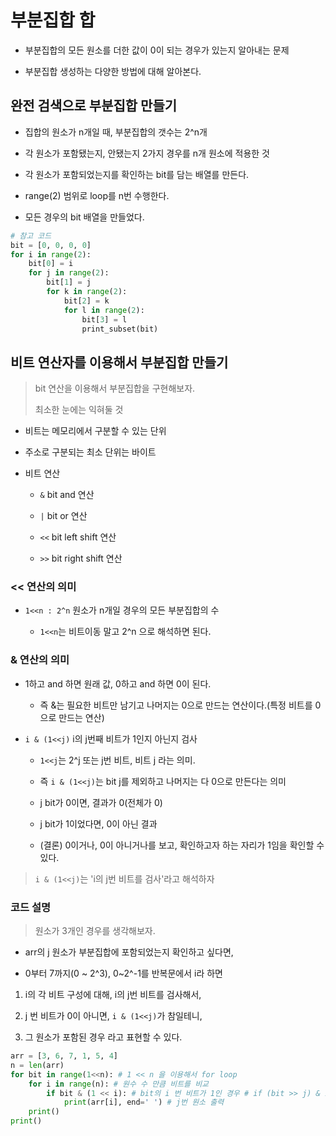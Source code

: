 # 부분집합 합

- 부분집합의 모든 원소를 더한 값이 0이 되는 경우가 있는지 알아내는 문제

- 부분집합 생성하는 다양한 방법에 대해 알아본다.

## 완전 검색으로 부분집합 만들기

- 집합의 원소가 n개일 때, 부분집합의 갯수는 2^n개

- 각 원소가 포함됐는지, 안됐는지 2가지 경우를 n개 원소에 적용한 것

- 각 원소가 포함되었는지를 확인하는 bit를 담는 배열를 만든다.

- range(2) 범위로 loop를 n번 수행한다.

- 모든 경우의 bit 배열을 만들었다.

```python
# 참고 코드
bit = [0, 0, 0, 0]
for i in range(2):
    bit[0] = i
    for j in range(2):
        bit[1] = j
        for k in range(2):
            bit[2] = k
            for l in range(2):
                bit[3] = l
                print_subset(bit)
```

## 비트 연산자를 이용해서 부분집합 만들기

> bit 연산을 이용해서 부분집합을 구현해보자.
>
> 최소한 눈에는 익혀둘 것

- 비트는 메모리에서 구분할 수 있는 단위

- 주소로 구분되는 최소 단위는 바이트

- 비트 연산

    - `&` bit and 연산

    - `|` bit or 연산

    - `<<` bit left shift 연산

    - `>>` bit right shift 연산

### << 연산의 의미

- `1<<n : 2^n` 원소가 n개일 경우의 모든 부분집합의 수

    - `1<<n`는 비트이동 말고 2^n 으로 해석하면 된다. 
    
### & 연산의 의미

- 1하고 and 하면 원래 값, 0하고 and 하면 0이 된다. 

    - 즉 &는 필요한 비트만 남기고 나머지는 0으로 만드는 연산이다.(특정 비트를 0으로 만드는 연산)

- `i & (1<<j)` i의 j번째 비트가 1인지 아닌지 검사

    - `1<<j`는 2^j 또는 j번 비트, 비트 j 라는 의미.

    - 즉 `i & (1<<j)`는 bit j를 제외하고 나머지는 다 0으로 만든다는 의미

    - j bit가 0이면, 결과가 0(전체가 0)

    - j bit가 1이었다면, 0이 아닌 결과

    - (결론) 0이거나, 0이 아니거나를 보고, 확인하고자 하는 자리가 1임을 확인할 수 있다. 

> `i & (1<<j)`는 'i의 j번 비트를 검사'라고 해석하자

### 코드 설명

> 원소가 3개인 경우를 생각해보자.

- arr의 j 원소가 부분집합에 포함되었는지 확인하고 싶다면,

- 0부터 7까지(0 ~ 2^3), 0~2^-1를 반복문에서 i라 하면

1. i의 각 비트 구성에 대해, i의 j번 비트를 검사해서, 

2. j 번 비트가 0이 아니면, `i & (1<<j)`가 참일테니,

3. 그 원소가 포함된 경우 라고 표현할 수 있다.

```python
arr = [3, 6, 7, 1, 5, 4]
n = len(arr)
for bit in range(1<<n): # 1 << n 을 이용해서 for loop
    for i in range(n): # 원수 수 만큼 비트를 비교
        if bit & (1 << i): # bit의 i 번 비트가 1인 경우 # if (bit >> j) & 1: 만들어주면, 무조건 0, 1 값이 나온다. 
            print(arr[i], end=' ') # j번 원소 출력
    print()
print()
```